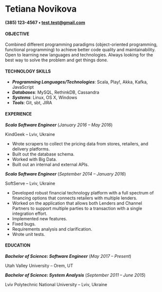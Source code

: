 # Tetiana Novikova
**(385) 123-4567 • test.test@gmail.com**

#### OBJECTIVE
Combined different programming paradigms (object-oriented programming, functional programming) to achieve better code quality and maintainability. Open to learning new languages and technologies. Always looking for the best way to solve the problem and get things done.

#### TECHNOLOGY SKILLS
- ***Programming Languages/Technologies***: Scala, Play!, Akka, Kafka, JavaScript
- ***Databases***: MySQL, RethinkDB, Cassandra
- ***Systems***: Linux, OS X, Windows
- ***Tools***: Git, sbt, JIRA

#### EXPERIENCE
***Scala Software Engineer*** (*January 2016 – May 2016*)

KindGeek – Lviv, Ukraine

- Wrote scrapers to collect the pricing data from stores, retailers, and delivery platforms.
- Built out the database schema.
- Worked with Big Data.
- Built out an internal and external APIs.

***Scala Software Engineer*** (*September 2014 – January 2016*)

SoftServe – Lviv, Ukraine

- Developed robust financial technology platform with a full spectrum of financing options that connects retailers with multiple lenders.
- Worked on the application that allows both Lenders and Channel Partners to support multiple parties to a transaction with a single integration effort.
- Implemented new features.
- Fixed bugs.
- Requirements analysis and clarification.
- Wrote unit tests.


#### EDUCATION
***Bachelor of Science: Software Engineer*** (*May 2017 – Present*)

Utah Valley University – Orem, UT


***Bachelor of Science: System Analysis*** (*September 2011 – June 2015*)

Lviv Polytechnic National University – Lviv, Ukraine
    
  

